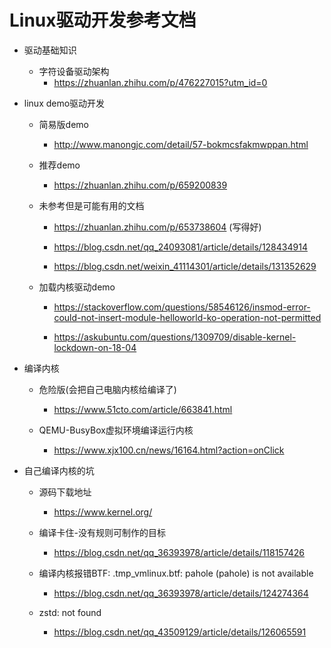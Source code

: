 # Linux驱动开发参考文档

- 驱动基础知识
  - 字符设备驱动架构
    - https://zhuanlan.zhihu.com/p/476227015?utm_id=0

- linux demo驱动开发

  - 简易版demo
    - http://www.manongjc.com/detail/57-bokmcsfakmwppan.html

  - 推荐demo
    - https://zhuanlan.zhihu.com/p/659200839

  - 未参考但是可能有用的文档

    - https://zhuanlan.zhihu.com/p/653738604 (写得好)

    - https://blog.csdn.net/qq_24093081/article/details/128434914

    - https://blog.csdn.net/weixin_41114301/article/details/131352629

  - 加载内核驱动demo

    - https://stackoverflow.com/questions/58546126/insmod-error-could-not-insert-module-helloworld-ko-operation-not-permitted

    - https://askubuntu.com/questions/1309709/disable-kernel-lockdown-on-18-04

- 编译内核

  - 危险版(会把自己电脑内核给编译了)
    - https://www.51cto.com/article/663841.html

  - QEMU-BusyBox虚拟环境编译运行内核
    - https://www.xjx100.cn/news/16164.html?action=onClick

- 自己编译内核的坑

  - 源码下载地址
    - https://www.kernel.org/

  - 编译卡住-没有规则可制作的目标
    - https://blog.csdn.net/qq_36393978/article/details/118157426

  - 编译内核报错BTF: .tmp_vmlinux.btf: pahole (pahole) is not available
    - https://blog.csdn.net/qq_36393978/article/details/124274364

  - zstd: not found
    - https://blog.csdn.net/qq_43509129/article/details/126065591